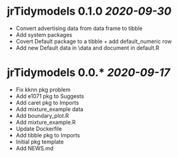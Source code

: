 # jrTidymodels 0.1.0 _2020-09-30_
  * Convert advertising data from data frame to tibble
  * Add system packages
  * Covert Default package to a tibble + add default_numeric row
  * Add new Default data in \data and document in default.R

# jrTidymodels 0.0.* _2020-09-17_
  * Fix kknn pkg problem
  * Add e1071 pkg to Suggests
  * Add caret pkg to Imports
  * Add mixture_example data
  * Add boundary_plot.R
  * Add mixture_example.R
  * Update Dockerfile
  * Add tibble pkg to Imports
  * Initial pkg template
  * Add NEWS.md
